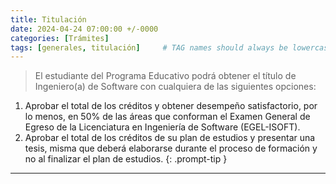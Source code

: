 ```yaml
---
title: Titulación
date: 2024-04-24 07:00:00 +/-0000
categories: [Trámites]
tags: [generales, titulación]     # TAG names should always be lowercase
---
```


> El estudiante del Programa Educativo podrá obtener el título de Ingeniero(a) de Software con cualquiera de las siguientes opciones:

1.	Aprobar el total de los créditos y obtener desempeño satisfactorio, por lo menos, en 50% de las áreas que conforman el Examen General de Egreso de la Licenciatura en Ingeniería de Software (EGEL-ISOFT).
2.	Aprobar el total de los créditos de su plan de estudios y presentar una tesis, misma que deberá elaborarse durante el proceso de formación y no al finalizar el plan de estudios. 
{: .prompt-tip }
----------------------------
